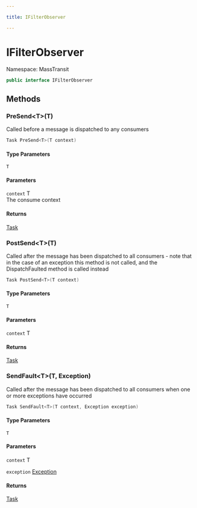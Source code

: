 ```yaml
---

title: IFilterObserver

---
```


# IFilterObserver

Namespace: MassTransit

```csharp
public interface IFilterObserver
```

## Methods

### **PreSend\<T\>(T)**

Called before a message is dispatched to any consumers

```csharp
Task PreSend<T>(T context)
```

#### Type Parameters

`T`<br/>

#### Parameters

`context` T<br/>
The consume context

#### Returns

[Task](https://learn.microsoft.com/en-us/dotnet/api/system.threading.tasks.task)<br/>

### **PostSend\<T\>(T)**

Called after the message has been dispatched to all consumers - note that in the case of an exception
 this method is not called, and the DispatchFaulted method is called instead

```csharp
Task PostSend<T>(T context)
```

#### Type Parameters

`T`<br/>

#### Parameters

`context` T<br/>

#### Returns

[Task](https://learn.microsoft.com/en-us/dotnet/api/system.threading.tasks.task)<br/>

### **SendFault\<T\>(T, Exception)**

Called after the message has been dispatched to all consumers when one or more exceptions have occurred

```csharp
Task SendFault<T>(T context, Exception exception)
```

#### Type Parameters

`T`<br/>

#### Parameters

`context` T<br/>

`exception` [Exception](https://learn.microsoft.com/en-us/dotnet/api/system.exception)<br/>

#### Returns

[Task](https://learn.microsoft.com/en-us/dotnet/api/system.threading.tasks.task)<br/>
